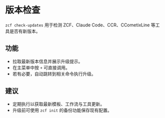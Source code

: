 # 版本检查

`zcf check-updates` 用于检测 ZCF、Claude Code、CCR、CCometixLine 等工具是否有新版本。

## 功能

- 拉取最新版本信息并展示升级提示。
- 在主菜单中按 `+` 可直接调用。
- 若有必要，自动跳转到相关命令执行升级。

## 建议

- 定期执行以获取最新模板、工作流与工具更新。
- 升级前可使用 `zcf init` 的备份功能保存现有配置。

